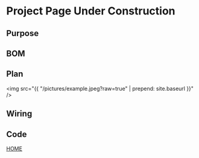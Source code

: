 # Project Page Under Construction

## Purpose
## BOM
## Plan
<img src="{{ "/pictures/example.jpeg?raw=true" | prepend: site.baseurl }}" />
## Wiring
## Code


<a href="http://mitchellstride.com/">HOME</a>
